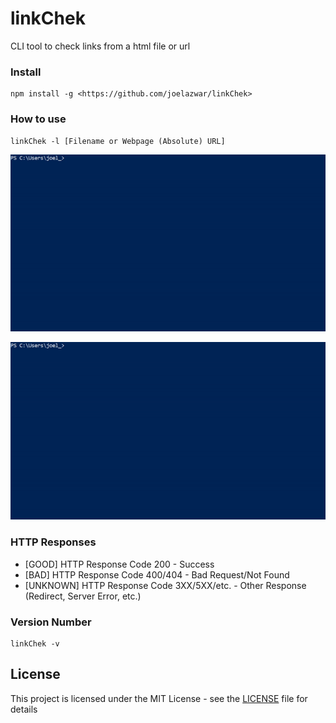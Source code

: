 # linkChek

CLI tool to check links from a html file or url

### Install

```
npm install -g <https://github.com/joelazwar/linkChek>
```

### How to use

```
linkChek -l [Filename or Webpage (Absolute) URL]
```

![GIF PREVIEW](assets/filepreview.gif)

![GIF PREVIEW](assets/htmlpreview.gif)

### HTTP Responses

* [GOOD] HTTP Response Code 200 - Success
* [BAD] HTTP Response Code 400/404 - Bad Request/Not Found
* [UNKNOWN] HTTP Response Code 3XX/5XX/etc. - Other Response (Redirect, Server Error, etc.)

### Version Number

```
linkChek -v
```

## License

This project is licensed under the MIT License - see the [LICENSE](LICENSE) file for details
